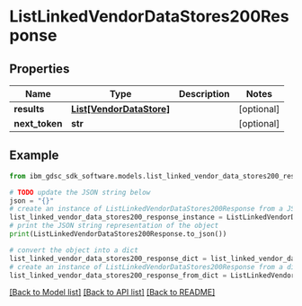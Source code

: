 # ListLinkedVendorDataStores200Response


## Properties

Name | Type | Description | Notes
------------ | ------------- | ------------- | -------------
**results** | [**List[VendorDataStore]**](VendorDataStore.md) |  | [optional] 
**next_token** | **str** |  | [optional] 

## Example

```python
from ibm_gdsc_sdk_software.models.list_linked_vendor_data_stores200_response import ListLinkedVendorDataStores200Response

# TODO update the JSON string below
json = "{}"
# create an instance of ListLinkedVendorDataStores200Response from a JSON string
list_linked_vendor_data_stores200_response_instance = ListLinkedVendorDataStores200Response.from_json(json)
# print the JSON string representation of the object
print(ListLinkedVendorDataStores200Response.to_json())

# convert the object into a dict
list_linked_vendor_data_stores200_response_dict = list_linked_vendor_data_stores200_response_instance.to_dict()
# create an instance of ListLinkedVendorDataStores200Response from a dict
list_linked_vendor_data_stores200_response_from_dict = ListLinkedVendorDataStores200Response.from_dict(list_linked_vendor_data_stores200_response_dict)
```
[[Back to Model list]](../README.md#documentation-for-models) [[Back to API list]](../README.md#documentation-for-api-endpoints) [[Back to README]](../README.md)


